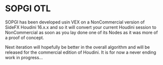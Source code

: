 # SOPGI OTL
SOPGI has been developed usin VEX on a NonCommercial version of SideFX Houdini 16.x.x
and so it will convert your current Houdini session to NonCommercial as soon as you
lay done one of its Nodes as it was more of a proof of concept.

Next iteration will hopefully be better in the overall algorithm
and will be released for the commercial edition of Houdini.
It is for now a never ending work in progress...
